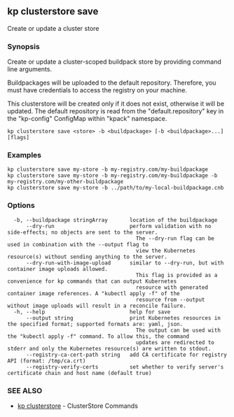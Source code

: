 ## kp clusterstore save

Create or update a cluster store

### Synopsis

Create or update a cluster-scoped buildpack store by providing command line arguments.

Buildpackages will be uploaded to the default repository.
Therefore, you must have credentials to access the registry on your machine.

This clusterstore will be created only if it does not exist, otherwise it will be updated.
The default repository is read from the "default.repository" key in the "kp-config" ConfigMap within "kpack" namespace.


```
kp clusterstore save <store> -b <buildpackage> [-b <buildpackage>...] [flags]
```

### Examples

```
kp clusterstore save my-store -b my-registry.com/my-buildpackage
kp clusterstore save my-store -b my-registry.com/my-buildpackage -b my-registry.com/my-other-buildpackage
kp clusterstore save my-store -b ../path/to/my-local-buildpackage.cnb
```

### Options

```
  -b, --buildpackage stringArray       location of the buildpackage
      --dry-run                        perform validation with no side-effects; no objects are sent to the server.
                                         The --dry-run flag can be used in combination with the --output flag to
                                         view the Kubernetes resource(s) without sending anything to the server.
      --dry-run-with-image-upload      similar to --dry-run, but with container image uploads allowed.
                                         This flag is provided as a convenience for kp commands that can output Kubernetes
                                         resource with generated container image references. A "kubectl apply -f" of the
                                         resource from --output without image uploads will result in a reconcile failure.
  -h, --help                           help for save
      --output string                  print Kubernetes resources in the specified format; supported formats are: yaml, json.
                                         The output can be used with the "kubectl apply -f" command. To allow this, the command 
                                         updates are redirected to stderr and only the Kubernetes resource(s) are written to stdout.
      --registry-ca-cert-path string   add CA certificate for registry API (format: /tmp/ca.crt)
      --registry-verify-certs          set whether to verify server's certificate chain and host name (default true)
```

### SEE ALSO

* [kp clusterstore](kp_clusterstore.md)	 - ClusterStore Commands


